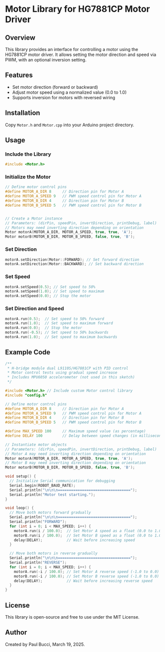 # Motor Library for HG7881CP Motor Driver

## Overview
This library provides an interface for controlling a motor using the HG7881CP motor driver. It allows setting the motor direction and speed via PWM, with an optional inversion setting.

## Features
- Set motor direction (forward or backward)
- Adjust motor speed using a normalized value (0.0 to 1.0)
- Supports inversion for motors with reversed wiring

## Installation
Copy `Motor.h` and `Motor.cpp` into your Arduino project directory.

## Usage

### Include the Library
```cpp
#include <Motor.h>
```

### Initialize the Motor
```cpp
// Define motor control pins
#define MOTOR_A_DIR 8     // Direction pin for Motor A
#define MOTOR_A_SPEED 9   // PWM speed control pin for Motor A
#define MOTOR_B_DIR 4     // Direction pin for Motor B
#define MOTOR_B_SPEED 5   // PWM speed control pin for Motor B


// Create a Motor instance
// Parameters: (dirPin, speedPin, invertDirection, printDebug, label)
// Motors may need inverting direction depending on orientation
Motor motorA(MOTOR_A_DIR, MOTOR_A_SPEED, true, true, 'A');
Motor motorB(MOTOR_B_DIR, MOTOR_B_SPEED, false, true, 'B');
```

### Set Direction
```cpp
motorA.setDirection(Motor::FORWARD); // Set forward direction
motorA.setDirection(Motor::BACKWARD); // Set backward direction
```

### Set Speed
```cpp
motorA.setSpeed(0.5); // Set speed to 50%
motorA.setSpeed(1.0); // Set speed to maximum
motorA.setSpeed(0.0); // Stop the motor
```

### Set Direction and Speed
```cpp
motorA.run(0.5);  // Set speed to 50% forward
motorA.run(1.0);  // Set speed to maximum forward
motorA.run(0.0);  // Stop the motor
motorA.run(-0.5); // Set speed to 50% backwards
motorA.run(1.0);  // Set speed to maximum backwards
```

## Example Code
```cpp
/**
 * H-bridge module dual L9110S/HG7881CP with PID control
 * Motor control tests using gradual speed increase
 * Includes MPU6050 accelerometer (not used in this sketch)
 */

#include <Motor.h> // Include custom Motor control library
#include "config.h"

// Define motor control pins
#define MOTOR_A_DIR 8     // Direction pin for Motor A
#define MOTOR_A_SPEED 9   // PWM speed control pin for Motor A
#define MOTOR_B_DIR 4     // Direction pin for Motor B
#define MOTOR_B_SPEED 5   // PWM speed control pin for Motor B

#define MAX_SPEED 100     // Maximum speed value (as percentage)
#define DELAY 100         // Delay between speed changes (in milliseconds)

// Instantiate motor objects
// Parameters: (dirPin, speedPin, invertDirection, printDebug, label)
// Motor A may need inverting direction depending on orientation
Motor motorA(MOTOR_A_DIR, MOTOR_A_SPEED, true, true, 'A');
// Motor B may need inverting direction depending on orientation
Motor motorB(MOTOR_B_DIR, MOTOR_B_SPEED, false, true, 'B');

void setup() {
  // Initialize Serial communication for debugging
  Serial.begin(ROBOT_BAUD_RATE);
  Serial.println("\n\n\n=================================");
  Serial.println("Motor test starting.");
}

void loop() {
  // Move both motors forward gradually
  Serial.println("\n\n\n=================================");
  Serial.println("FORWARD");
  for (int i = 0; i < MAX_SPEED; i++) {
    motorA.run(i / 100.0);  // Set Motor A speed as a float (0.0 to 1.0)
    motorB.run(i / 100.0);  // Set Motor B speed as a float (0.0 to 1.0)
    delay(DELAY);           // Wait before increasing speed
  }

  // Move both motors in reverse gradually
  Serial.println("\n\n\n=================================");
  Serial.println("REVERSE");
  for (int i = 0; i < MAX_SPEED; i++) {
    motorA.run(-i / 100.0); // Set Motor A reverse speed (-1.0 to 0.0)
    motorB.run(-i / 100.0); // Set Motor B reverse speed (-1.0 to 0.0)
    delay(DELAY);           // Wait before increasing reverse speed
  }
}

```

## License
This library is open-source and free to use under the MIT License.

## Author
Created by Paul Bucci, March 19, 2025.

